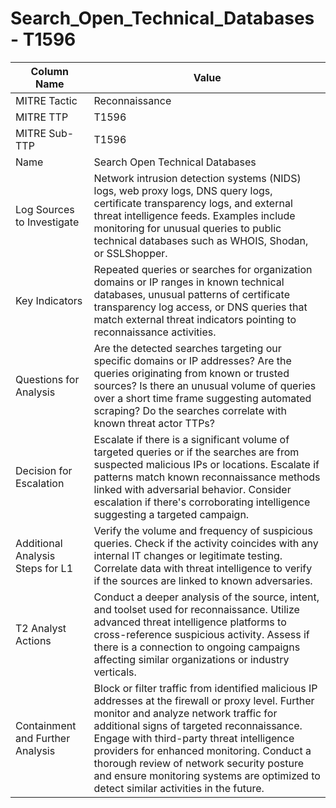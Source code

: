# Search_Open_Technical_Databases - T1596

| Column Name | Value |
|-------------|-------|
| MITRE Tactic | Reconnaissance |
| MITRE TTP | T1596 |
| MITRE Sub-TTP | T1596 |
| Name | Search Open Technical Databases |
| Log Sources to Investigate | Network intrusion detection systems (NIDS) logs, web proxy logs, DNS query logs, certificate transparency logs, and external threat intelligence feeds. Examples include monitoring for unusual queries to public technical databases such as WHOIS, Shodan, or SSLShopper. |
| Key Indicators | Repeated queries or searches for organization domains or IP ranges in known technical databases, unusual patterns of certificate transparency log access, or DNS queries that match external threat indicators pointing to reconnaissance activities. |
| Questions for Analysis | Are the detected searches targeting our specific domains or IP addresses? Are the queries originating from known or trusted sources? Is there an unusual volume of queries over a short time frame suggesting automated scraping? Do the searches correlate with known threat actor TTPs? |
| Decision for Escalation | Escalate if there is a significant volume of targeted queries or if the searches are from suspected malicious IPs or locations. Escalate if patterns match known reconnaissance methods linked with adversarial behavior. Consider escalation if there's corroborating intelligence suggesting a targeted campaign. |
| Additional Analysis Steps for L1 | Verify the volume and frequency of suspicious queries. Check if the activity coincides with any internal IT changes or legitimate testing. Correlate data with threat intelligence to verify if the sources are linked to known adversaries. |
| T2 Analyst Actions | Conduct a deeper analysis of the source, intent, and toolset used for reconnaissance. Utilize advanced threat intelligence platforms to cross-reference suspicious activity. Assess if there is a connection to ongoing campaigns affecting similar organizations or industry verticals. |
| Containment and Further Analysis | Block or filter traffic from identified malicious IP addresses at the firewall or proxy level. Further monitor and analyze network traffic for additional signs of targeted reconnaissance. Engage with third-party threat intelligence providers for enhanced monitoring. Conduct a thorough review of network security posture and ensure monitoring systems are optimized to detect similar activities in the future. |
